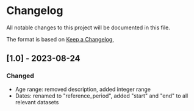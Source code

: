 # Changelog

All notable changes to this project will be documented in this file.

The format is based on [Keep a Changelog](https://keepachangelog.com/en/1.0.0/),

## [1.0] - 2023-08-24

### Changed 

- Age range: removed description, added integer range
- Dates: renamed to "reference_period", added "start" and
  "end" to all relevant datasets
